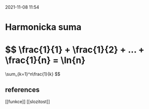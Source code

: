 2021-11-08 11:54

# Harmonicka suma
$$
\frac{1}{1} + \frac{1}{2} + ... + \frac{1}{n} = \ln{n}
=
\sum_{k=1}^n\frac{1}{k}
$$

## references
[[funkce]]
[[slozitost]]